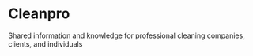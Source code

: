 # Cleanpro
Shared information and knowledge for professional cleaning companies, clients, and individuals 
